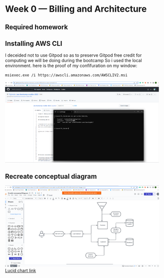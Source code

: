 # Week 0 — Billing and Architecture

## Required homework

## Installing AWS CLI 


I deceided not to use Gitpod so as to preserve Gitpod free credit for computing we will be doing during the bootcamp
So i used the local environment.
here is the proof of my confifuration on my window:

```
msiexec.exe /i https://awscli.amazonaws.com/AWSCLIV2.msi
```
![Proof of AWS CLI](Assets/Proof-of-CLI-week-0.png)














## Recreate conceptual diagram

![Conceptual diagram](Assets/Conceptual-diagram-week-0.png)
[Lucid chart link](https://lucid.app/lucidchart/722461c4-e0ee-4315-988f-7d3c0344f854/edit?viewport_loc=-205%2C-381%2C2219%2C1055%2C0_0&invitationId=inv_e695b989-c290-4779-b055-81a430b3c811)
